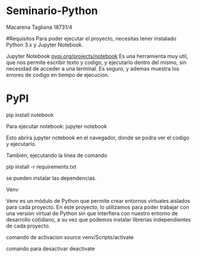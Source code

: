 # Seminario-Python

Macarena Tagliana
18731/4

#Requisitos
Para poder ejecutar el proyecto, necesitas tener instalado Python 3.x y Jupyter Notebook.


Jupyter Notebook
    [pypi.org/projects/notebook](https://pypi.org/project/notebook/)
Es una herramienta muy util, que nos permite escribir texto y codigo, y ejecutarlo dentro del mismo, sin necesidad de acceder a una terminal. Es seguro, y ademas muestra los errores  de codigo en tiempo de ejecucion.

# PyPI
pip install notebook

Para ejecutar notebook:
jupyter notebook

Esto abrira jupyter notebook en el navegador, donde se podra ver el codigo y ejecutarlo.

También, ejecutando la linea de comando

pip install -r requirements.txt

se pueden instalar las dependencias. 


Venv

Venv es un módulo de Python que permite crear entornos virtuales aislados para cada proyecto. En este proyecto, lo utilizamos para poder trabajar con una version virtual de Python sin que interfiera con nuestro entorno de desarrollo cotidiano, a su vez que podemos instalar librerias independientes de cada proyecto.

comando de activacion
source venv/Scripts/activate

comando para desactivar
deactivate
